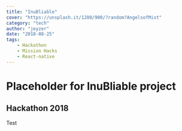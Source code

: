 ```yaml
---
title: "InuBliable"
cover: "https://unsplash.it/1280/900/?random?AngelsofMist"
category: "tech"
author: "jeyzer"
date: "2018-08-25"
tags:
    - Hackathon
    - Mission Hacks
    - React-native
---
```

# Placeholder for InuBliable project

## Hackathon 2018

Test